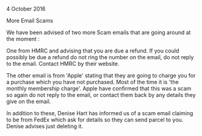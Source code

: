 4 October 2016

More Email Scams

We have been advised of two more Scam emails that are going around at the moment :

One from HMRC and advising that you are due a refund. If you could possibly be due a refund do not ring the number on the email, do not reply to the email. Contact HMRC by their website.

The other email is from 'Apple' stating that they are going to charge you for a purchase which you have not purchased. Most of the time it is 'the monthly membership charge'. Apple have confirmed that this was a scam so again do not reply to the email, or contact them back by any details they give on the email.

In addition to these, Denise Hart has informed us of a scam email claiming to be from FedEx which ask for details so they can send parcel to you. Denise advises just deleting it.
